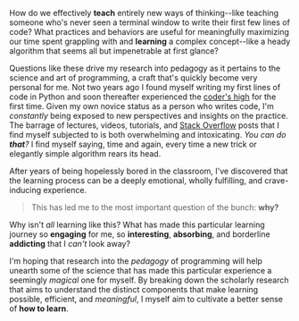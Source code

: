 

How do we effectively **teach** entirely new ways of thinking--like teaching someone who's never seen a terminal window to write their first few lines of code? What practices and behaviors are useful for meaningfully maximizing our time spent grappling with and **learning** a complex concept--like a heady algorithm that seems all but impenetrable at first glance?

Questions like these drive my research into pedagogy as it pertains to the science and art of programming, a craft that's quickly become very personal for me. Not two years ago I found myself writing my first lines of code in Python and soon thereafter experienced the [coder's high](https://slate.com/technology/2014/06/coders-high-the-intense-feeling-of-absorption-exclusive-to-programmers.html) for the first time. Given my own novice status as a person who writes code, I'm *constantly* being exposed to new perspectives and insights on the practice. The barrage of lectures, videos, tutorials, and [Stack Overflow](https://stackoverflow.com/) posts that I find myself subjected to is both overwhelming and intoxicating. *You can do __that__?* I find myself saying, time and again, every time a new trick or elegantly simple algorithm rears its head. 

After years of being hopelessly bored in the classroom, I've discovered that the learning process can be a deeply emotional, wholly fulfilling, and crave-inducing experience.

> This has led me to the most important question of the bunch: **why?**

Why isn't *all* learning like this? What has made this particular learning journey so **engaging** for me, so **interesting**, **absorbing**, and borderline **addicting** that I *can't* look away?

I'm hoping that research into the *pedagogy* of programming will help unearth some of the science that has made this particular experience a seemingly *magical* one for myself. By breaking down the scholarly research that aims to understand the distinct components that make learning possible, efficient, and *meaningful*, I myself aim to cultivate a better sense of **how to learn**. 